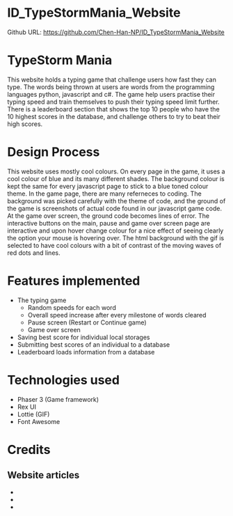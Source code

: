 # ID_TypeStormMania_Website
Github URL: https://github.com/Chen-Han-NP/ID_TypeStormMania_Website

# TypeStorm Mania
This website holds a typing game that challenge users how fast they can type. The words being thrown at users are words from the programming languages python, javascript and c#. The game help users practise their typing speed and train themselves to push their typing speed limit further. There is a leaderboard section that shows the top 10 people who have the 10 highest scores in the database, and challenge others to try to beat their high scores.

# Design Process
This website uses mostly cool colours. On every page in the game, it uses a cool colour of blue and its many different shades. The background colour is kept the same for every javascript page to stick to a blue toned colour theme. In the game page, there are many referneces to coding. The background was picked carefully with the theme of code, and the ground of the game is screenshots of actual code found in our javascript game code. At the game over screen, the ground code becomes lines of error. The interactive buttons on the main, pause and game over screen page are interactive and upon hover change colour for a nice effect of seeing clearly the option your mouse is hovering over. The html background with the gif is selected to have cool colours with a bit of contrast of the moving waves of red dots and lines.

# Features implemented
- The typing game
    - Random speeds for each word
    - Overall speed increase after every milestone of words cleared
    - Pause screen (Restart or Continue game)
    - Game over screen
- Saving best score for individual local storages
- Submitting best scores of an individual to a database
- Leaderboard loads information from a database

# Technologies used
- Phaser 3 (Game framework)
- Rex UI
- Lottie (GIF)
- Font Awesome

# Credits
## Website articles
- 
- 
- 
